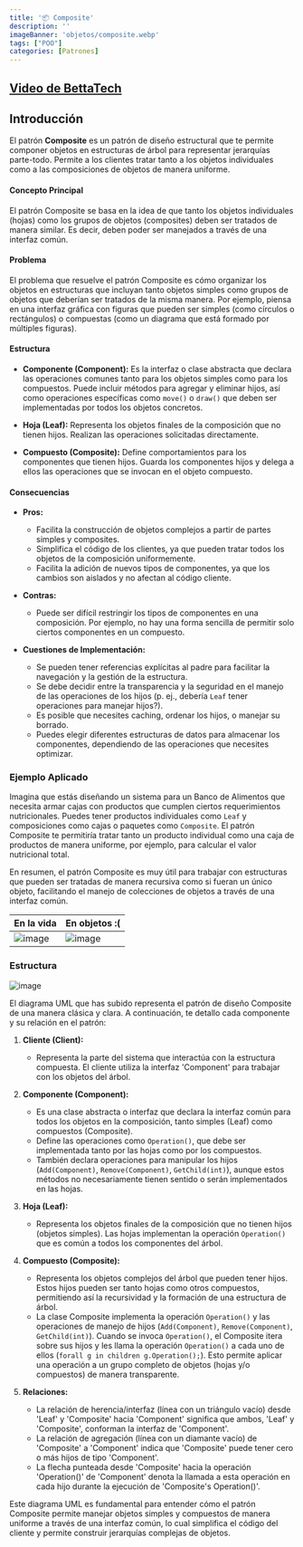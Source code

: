 ```yaml
---
title: '📦 Composite'
description: ''
imageBanner: 'objetos/composite.webp'
tags: ["POO"]
categories: [Patrones]
---
```


## [Video de BettaTech](https://youtu.be/ES3DnAPted0?si=rXTAYg96uVkFsYAq)



## Introducción

El patrón **Composite** es un patrón de diseño estructural que te permite componer objetos en estructuras de árbol para representar jerarquías parte-todo. Permite a los clientes tratar tanto a los objetos individuales como a las composiciones de objetos de manera uniforme.

#### Concepto Principal

El patrón Composite se basa en la idea de que tanto los objetos individuales (hojas) como los grupos de objetos (composites) deben ser tratados de manera similar. Es decir, deben poder ser manejados a través de una interfaz común.

#### Problema

El problema que resuelve el patrón Composite es cómo organizar los objetos en estructuras que incluyan tanto objetos simples como grupos de objetos que deberían ser tratados de la misma manera. Por ejemplo, piensa en una interfaz gráfica con figuras que pueden ser simples (como círculos o rectángulos) o compuestas (como un diagrama que está formado por múltiples figuras).

#### Estructura

- **Componente (Component):** Es la interfaz o clase abstracta que declara las operaciones comunes tanto para los objetos simples como para los compuestos. Puede incluir métodos para agregar y eliminar hijos, así como operaciones específicas como `move()` o `draw()` que deben ser implementadas por todos los objetos concretos.
  
- **Hoja (Leaf):** Representa los objetos finales de la composición que no tienen hijos. Realizan las operaciones solicitadas directamente.
  
- **Compuesto (Composite):** Define comportamientos para los componentes que tienen hijos. Guarda los componentes hijos y delega a ellos las operaciones que se invocan en el objeto compuesto.

#### Consecuencias

- **Pros:**
  - Facilita la construcción de objetos complejos a partir de partes simples y composites.
  - Simplifica el código de los clientes, ya que pueden tratar todos los objetos de la composición uniformemente.
  - Facilita la adición de nuevos tipos de componentes, ya que los cambios son aislados y no afectan al código cliente.
  
- **Contras:**
  - Puede ser difícil restringir los tipos de componentes en una composición. Por ejemplo, no hay una forma sencilla de permitir solo ciertos componentes en un compuesto.
  
- **Cuestiones de Implementación:**
  - Se pueden tener referencias explícitas al padre para facilitar la navegación y la gestión de la estructura.
  - Se debe decidir entre la transparencia y la seguridad en el manejo de las operaciones de los hijos (p. ej., debería `Leaf` tener operaciones para manejar hijos?).
  - Es posible que necesites caching, ordenar los hijos, o manejar su borrado.
  - Puedes elegir diferentes estructuras de datos para almacenar los componentes, dependiendo de las operaciones que necesites optimizar.

### Ejemplo Aplicado

Imagina que estás diseñando un sistema para un Banco de Alimentos que necesita armar cajas con productos que cumplen ciertos requerimientos nutricionales. Puedes tener productos individuales como `Leaf` y composiciones como cajas o paquetes como `Composite`. El patrón Composite te permitiría tratar tanto un producto individual como una caja de productos de manera uniforme, por ejemplo, para calcular el valor nutricional total.

En resumen, el patrón Composite es muy útil para trabajar con estructuras que pueden ser tratadas de manera recursiva como si fueran un único objeto, facilitando el manejo de colecciones de objetos a través de una interfaz común.

| En la vida | En objetos :( |
| --------- | --------- |
| ![image](https://github.com/Fabian-Martinez-Rincon/Fabian-Martinez-Rincon/assets/55964635/df3cc88a-bcd8-4da6-b073-806299a8d3e2)   | ![image](https://github.com/Fabian-Martinez-Rincon/Fabian-Martinez-Rincon/assets/55964635/101ffd56-5d80-4ff7-bb38-17f7a4c7cc88)   |


### Estructura

![image](https://github.com/Fabian-Martinez-Rincon/Fabian-Martinez-Rincon/assets/55964635/d8eb8cc1-a8db-42c1-b9aa-c21905472526)

El diagrama UML que has subido representa el patrón de diseño Composite de una manera clásica y clara. A continuación, te detallo cada componente y su relación en el patrón:

1. **Cliente (Client):**
   - Representa la parte del sistema que interactúa con la estructura compuesta. El cliente utiliza la interfaz 'Component' para trabajar con los objetos del árbol.

2. **Componente (Component):**
   - Es una clase abstracta o interfaz que declara la interfaz común para todos los objetos en la composición, tanto simples (Leaf) como compuestos (Composite).
   - Define las operaciones como `Operation()`, que debe ser implementada tanto por las hojas como por los compuestos.
   - También declara operaciones para manipular los hijos (`Add(Component)`, `Remove(Component)`, `GetChild(int)`), aunque estos métodos no necesariamente tienen sentido o serán implementados en las hojas.

3. **Hoja (Leaf):**
   - Representa los objetos finales de la composición que no tienen hijos (objetos simples). Las hojas implementan la operación `Operation()` que es común a todos los componentes del árbol.

4. **Compuesto (Composite):**
   - Representa los objetos complejos del árbol que pueden tener hijos. Estos hijos pueden ser tanto hojas como otros compuestos, permitiendo así la recursividad y la formación de una estructura de árbol.
   - La clase Composite implementa la operación `Operation()` y las operaciones de manejo de hijos (`Add(Component)`, `Remove(Component)`, `GetChild(int)`). Cuando se invoca `Operation()`, el Composite itera sobre sus hijos y les llama la operación `Operation()` a cada uno de ellos (`forall g in children g.Operation();`). Esto permite aplicar una operación a un grupo completo de objetos (hojas y/o compuestos) de manera transparente.

5. **Relaciones:**
   - La relación de herencia/interfaz (línea con un triángulo vacío) desde 'Leaf' y 'Composite' hacia 'Component' significa que ambos, 'Leaf' y 'Composite', conforman la interfaz de 'Component'.
   - La relación de agregación (línea con un diamante vacío) de 'Composite' a 'Component' indica que 'Composite' puede tener cero o más hijos de tipo 'Component'.
   - La flecha punteada desde 'Composite' hacia la operación 'Operation()' de 'Component' denota la llamada a esta operación en cada hijo durante la ejecución de 'Composite's Operation()'.

Este diagrama UML es fundamental para entender cómo el patrón Composite permite manejar objetos simples y compuestos de manera uniforme a través de una interfaz común, lo cual simplifica el código del cliente y permite construir jerarquías complejas de objetos.